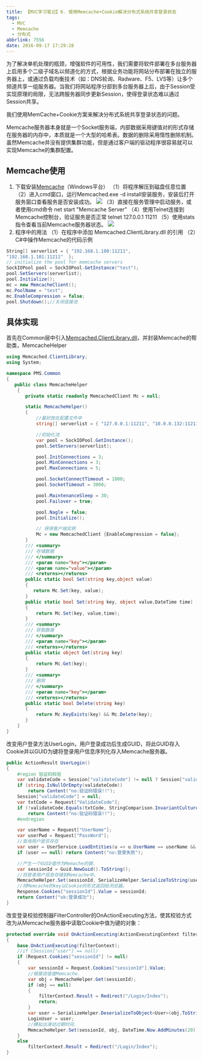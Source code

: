 ```yaml
---
title: 【MVC学习笔记】6. 使用Memcache+Cookie解决分布式系统共享登录状态
tags:
  - MVC
  - Memcache
  - 分布式
abbrlink: 7556
date: 2016-09-17 17:29:28
---
```

为了解决单机处理的瓶颈，增强软件的可用性，我们需要将软件部署在多台服务器上启用多个二级子域名以频道化的方式，根据业务功能将网站分布部署在独立的服务器上，或通过负载均衡技术（如：DNS轮询、Radware、F5、LVS等）让多个频道共享一组服务器。当我们将网站程序分部到多台服务器上后，由于Session受实现原理的局限，无法跨服务器同步更新Session，使得登录状态难以通过Session共享。
<!-- more -->
我们使用MemCache+Cookie方案来解决分布式系统共享登录状态的问题。

Memcache服务器本身就是一个Socket服务端，内部数据采用键值对的形式存储在服务器的内存中，本质就是一个大型的哈希表。数据的删除采用惰性删除机制。虽然Memcache并没有提供集群功能，但是通过客户端的驱动程序很容易就可以实现Memcache的集群配置。
## Memcache使用
1. 下载安装[Memcache](http://code.jellycan.com/Memcache/)（Windows平台）
    （1）将程序解压到磁盘任意位置
    （2）进入cmd窗口，运行Memcached.exe -d install安装服务，安装后打开服务窗口查看服务是否安装成功。
![](http://p4au3q1y8.bkt.clouddn.com/20180218222028/20180218102319007.png)
    （3）直接在服务管理中启动服务，或者使用cmd命令 net start "Memcache Server"
    （4）使用Telnet连接到Memcache控制台，验证服务是否正常 telnet 127.0.0.1 11211
    （5）使用stats指令查看当前Memcache服务器状态。
     ![](http://p4au3q1y8.bkt.clouddn.com/20180218222028/20180218102458126.png)
2. 程序中的用法
    （1）在程序中添加 Memcached.ClientLibrary.dll 的引用
    （2）C#中操作Memcache的代码示例
```csharp
String[] serverlist = { "192.168.1.100:11211",
"192.168.1.101:11211"  };
// initialize the pool for memcache servers
SockIOPool pool = SockIOPool.GetInstance("test");
pool.SetServers(serverlist);
pool.Initialize();
mc = new MemcacheClient();
mc.PoolName = "test";
mc.EnableCompression = false;
pool.Shutdown();//关闭连接池
```
## 具体实现
首先在Common层中引入[Memcached.ClientLibrary.dll](http://sourceforge.net/projects/memcacheddotnet/)，并封装Memcache的帮助类，MemcacheHelper
```csharp
using Memcached.ClientLibrary;
using System;

namespace PMS.Common
{
   public class MemcacheHelper
    {
       private static readonly MemcachedClient Mc = null;

       static MemcacheHelper()
       {
           //最好放在配置文件中
           string[] serverlist = { "127.0.0.1:11211", "10.0.0.132:11211" };

           //初始化池
           var pool = SockIOPool.GetInstance();
           pool.SetServers(serverlist);

           pool.InitConnections = 3;
           pool.MinConnections = 3;
           pool.MaxConnections = 5;

           pool.SocketConnectTimeout = 1000;
           pool.SocketTimeout = 3000;

           pool.MaintenanceSleep = 30;
           pool.Failover = true;

           pool.Nagle = false;
           pool.Initialize();

           // 获得客户端实例
           Mc = new MemcachedClient {EnableCompression = false};
       }
       /// <summary>
       /// 存储数据
       /// </summary>
       /// <param name="key"></param>
       /// <param name="value"></param>
       /// <returns></returns>
       public static bool Set(string key,object value)
       {
          return Mc.Set(key, value);
       }
       public static bool Set(string key, object value,DateTime time)
       {
           return Mc.Set(key, value,time);
       }
       /// <summary>
       /// 获取数据
       /// </summary>
       /// <param name="key"></param>
       /// <returns></returns>
       public static object Get(string key)
       {
           return Mc.Get(key);
       }
       /// <summary>
       /// 删除
       /// </summary>
       /// <param name="key"></param>
       /// <returns></returns>
       public static bool Delete(string key)
       {
           return Mc.KeyExists(key) && Mc.Delete(key);
       }
    }
}
```
 改变用户登录方法UserLogin，用户登录成功后生成GUID，将此GUID存入Cookie并以GUID为键将登录用户信息序列化存入Memcache服务器。
```csharp
public ActionResult UserLogin()
{
    #region 验证码校验
    var validateCode = Session["validateCode"] != null ? Session["validateCode"].ToString() : string.Empty;
    if (string.IsNullOrEmpty(validateCode))
        return Content("no:验证码错误!!");
    Session["validateCode"] = null;
    var txtCode = Request["ValidateCode"];
    if (!validateCode.Equals(txtCode, StringComparison.InvariantCultureIgnoreCase))
        return Content("no:验证码错误!!");
    #endregion

    var userName = Request["UserName"];
    var userPwd = Request["PassWord"];
    //查询用户是否存在
    var user = UserService.LoadEntities(u => u.UserName == userName && u.PassWord == userPwd).FirstOrDefault();
    if (user == null) return Content("no:登录失败");

    //产生一个GUID值作为Memache的键.
    var sessionId = Guid.NewGuid().ToString();
    //将登录用户信息存储到Memcache中。
    MemcacheHelper.Set(sessionId, SerializeHelper.SerializeToString(user), DateTime.Now.AddMinutes(20));
    //将Memcache的key以Cookie的形式返回给浏览器。
    Response.Cookies["sessionId"].Value = sessionId;
    return Content("ok:登录成功");
}
```
改变登录校验控制器FilterController的OnActionExecuting方法，使其校验方式改为从Memcache服务器中读取Cookie中值为键的对象：
```csharp
protected override void OnActionExecuting(ActionExecutingContext filterContext)
{
    base.OnActionExecuting(filterContext);
    //if (Session["user"] == null)
    if (Request.Cookies["sessionId"] != null)
    {
        var sessionId = Request.Cookies["sessionId"].Value;
        //根据该值查Memcache.
        var obj = MemcacheHelper.Get(sessionId);
        if (obj == null)
        {
            filterContext.Result = Redirect("/Login/Index");
            return;
        }
        var user = SerializeHelper.DeserializeToObject<User>(obj.ToString());
        LoginUser = user;
        //模拟出滑动过期时间.
        MemcacheHelper.Set(sessionId, obj, DateTime.Now.AddMinutes(20)); 
    }
    else
        filterContext.Result = Redirect("/Login/Index");
}
```